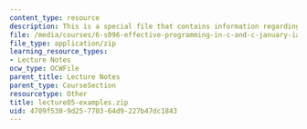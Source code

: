 ```yaml
---
content_type: resource
description: This is a special file that contains information regarding lecture 5.
file: /media/courses/6-s096-effective-programming-in-c-and-c-january-iap-2014/4709f5309d25770364d9227b47dc1843_lecture05-examples.zip
file_type: application/zip
learning_resource_types:
- Lecture Notes
ocw_type: OCWFile
parent_title: Lecture Notes
parent_type: CourseSection
resourcetype: Other
title: lecture05-examples.zip
uid: 4709f530-9d25-7703-64d9-227b47dc1843
---
```

